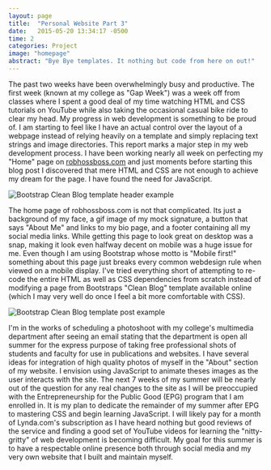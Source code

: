 ```yaml
---
layout: page
title:  "Personal Website Part 3"
date:   2015-05-20 13:34:17 -0500
time: 2
categories: Project
image: "homepage"
abstract: "Bye Bye templates. It nothing but code from here on out!"
---
```

The past two weeks have been overwhelmingly busy and productive. The first week (known at my college as "Gap Week") was a week off from classes where I spent a good deal of my time watching HTML and CSS tutorials on YouTube while also taking the occasional casual bike ride to clear my head. My progress in web development is something to be proud of. I am starting to feel like I have an actual control over the layout of a webpage instead of relying heavily on a template and simply replacing text strings and image directories. This report marks a major step in my web development process. I have been working nearly all week on perfecting my "Home" page on [robhossboss.com](robhossboss.com) and just moments before starting this blog post I discovered that mere HTML and CSS are not enough to achieve my dream for the page. I have found the need for JavaScript.

![Bootstrap Clean Blog template header example](../../../../img/squarespace/postexample.jpg)

The home page of robhossboss.com is not that complicated. Its just a background of my face, a gif image of my mock signature, a button that says "About Me" and links to my bio page, and a footer containing all my social media links. While getting this page to look great on desktop was a snap, making it look even halfway decent on mobile was a huge issue for me. Even though I am using Bootstrap whose motto is "Mobile first!" something about this page just breaks every common webdesign rule when viewed on a mobile display. I've tried everything short of attempting to re-code the entire HTML as well as CSS dependencies from scratch instead of modifying a page from Bootstraps "Clean Blog" template available online (which I may very well do once I feel a bit more comfortable with CSS).

![Bootstrap Clean Blog template post example](../../../../img/squarespace/post.jpg)

I'm in the works of scheduling a photoshoot with my college's multimedia department after seeing an email stating that the department is open all summer for the express purpose of taking free professional shots of students and faculty for use in publications and websites. I have several ideas for integration of high quality photos of myself in the "About" section of my website. I envision using JavaScript to animate theses images as the user interacts with the site. The next 7 weeks of my summer will be nearly out of the question for any real changes to the site as I will be preoccupied with the Entrepreneurship for the Public Good (EPG) program that I am enrolled in. It is my plan to dedicate the remainder of my summer after EPG to mastering CSS and begin learning JavaScript. I will likely pay for a month of Lynda.com's subscription as I have heard nothing but good reviews of the service and finding a good set of YouTube videos for learning the "nitty-gritty" of web development is becoming difficult. My goal for this summer is to have a respectable online presence both through social media and my very own website that I built and maintain myself.
